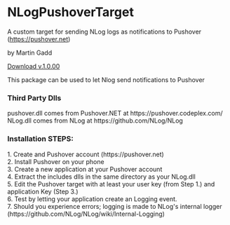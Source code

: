 NLogPushoverTarget
==================

A custom target for sending NLog logs as notifications to Pushover (https://pushover.net)

by Martin Gadd

<a href="https://github.com/MartinGadd/NLogPushoverTarget/blob/master/bin/NLogPushoverTarget_v1.0.00.zip">Download v.1.0.00</a>

This package can be used to let Nlog send notifications to Pushover

<h3>Third Party Dlls</h3>
pushover.dll comes from Pushover.NET at https://pushover.codeplex.com/ <br/>
NLog.dll comes from NLog at https://github.com/NLog/NLog

<h3>Installation STEPS:</h3>
1. Create and Pushover account (https://pushover.net)<br/>
2. Install Pushover on your phone<br/>
3. Create a new application at your Pushover account<br/>
4. Extract the includes dlls in the same directory as your NLog.dll<br/>
5. Edit the Pushover target with at least your user key (from Step 1.)  and application Key (Step 3.)<br/>
6. Test by letting your application create an Logging event.<br/>
7. Should you experience errors; logging is made to NLog's internal logger (https://github.com/NLog/NLog/wiki/Internal-Logging)<br/>


